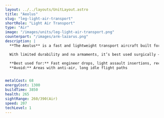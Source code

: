 ```yaml
---
layout: ../../layouts/UnitLayout.astro
title: "Aeolus"
slug: "leg-light-air-transport"
shortRole: "Light Air Transport"
type: "Air"
image: "/images/units/leg-light-air-transport.png"
counterpart: "/images/arm-lazarus.png"
description: |
  **The Aeolus** is a fast and lightweight transport aircraft built for rapid deployment of individual bots or small units. Its low cost and high speed make it ideal for sneaky proxy base drops, grabbing distant metal spots, or quickly repositioning builders and scouts.

  With limited durability and no armaments, it’s best used surgically — in and out before the enemy can react. Don’t rely on it in high-AA environments, but in open or poorly defended zones, it opens up serious tactical possibilities.

  **Best used for:** Fast engineer drops, light assault insertions, reclaim runs  
  **Avoid:** Areas with anti-air, long idle flight paths


metalCost: 68
energyCost: 1300
buildTime: 3850
health: 265
sightRange: 260/390(Air)
speed: 207
techLevel: 1
---
```

